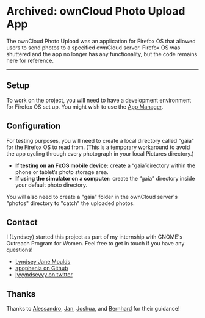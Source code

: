 Archived: ownCloud Photo Upload App
=========================
The ownCloud Photo Upload was an application for Firefox OS that allowed users to 
send photos to a specified ownCloud server. Firefox OS was shuttered and the app no longer has any functionality, but the code remains here for reference.

--------------------------

Setup
-----
To work on the project, you will need to have a development environment for Firefox OS set up. You might wish to use the [App Manager](https://developer.mozilla.org/en-US/Firefox_OS/Using_the_App_Manager).

Configuration
-------------
For testing purposes, you will need to create a local directory called "gaia" for the Firefox OS to read from. (This is a temporary workaround to avoid the app cycling through every photograph in your local Pictures directory.)

* **If testing on an FxOS mobile device:** create a “gaia”directory within the phone or tablet’s photo storage area.
* **If using the simulator on a computer:** create the “gaia” directory inside your default photo directory. 

You will also need to create a "gaia" folder in the ownCloud server's "photos" directory to "catch" the uploaded photos.

Contact
-------
I (Lyndsey) started this project as part of my internship with GNOME's Outreach Program for Women. Feel free to get in touch if you have any questions!
* [Lyndsey Jane Moulds](lyndseyjane.com)
* [apophenia on Github](https://www.github.com/apophenia)
* [lyyyndseyyy on twitter](twitter.com/lyyyndseyyy)

Thanks
------
Thanks to [Alessandro](https://www.github.com/cosenal), [Jan](https://www.github.com/jancborchardt), [Joshua](https://www.github.com/joshua-s), and [Bernhard](https://www.github.com/raydiation) for their guidance!

